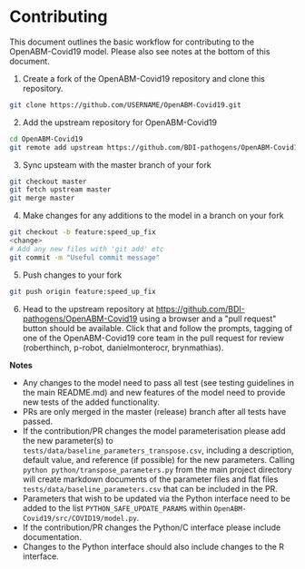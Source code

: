 # Contributing

This document outlines the basic workflow for contributing to the OpenABM-Covid19 model.  Please also see notes at the bottom of this document.  

1. Create a fork of the OpenABM-Covid19 repository and clone this repository.  

```bash
git clone https://github.com/USERNAME/OpenABM-Covid19.git
```

2. Add the upstream repository for OpenABM-Covid19

```bash
cd OpenABM-Covid19
git remote add upstream https://github.com/BDI-pathogens/OpenABM-Covid19.git
```

3. Sync upsteam with the master branch of your fork

```bash
git checkout master
git fetch upstream master
git merge master
```

4. Make changes for any additions to the model in a branch on your fork

```bash
git checkout -b feature:speed_up_fix
<change>
# Add any new files with 'git add' etc
git commit -m "Useful commit message"
```

5. Push changes to your fork
```bash
git push origin feature:speed_up_fix
```

6. Head to the upstream repository at https://github.com/BDI-pathogens/OpenABM-Covid19 using a browser and a "pull request" button should be available.  Click that and follow the prompts, tagging of one of the OpenABM-Covid19 core team in the pull request for review (roberthinch, p-robot, danielmonterocr, brynmathias).  


**Notes**

* Any changes to the model need to pass all test (see testing guidelines in the main README.md) and new features of the model need to provide new tests of the added functionality.  
* PRs are only merged in the master (release) branch after all tests have passed.  
* If the contribution/PR changes the model parameterisation please add the new parameter(s) to `tests/data/baseline_parameters_transpose.csv`, including a description, default value, and reference (if possible) for the new parameters.  Calling `python python/transpose_parameters.py` from the main project directory will create markdown documents of the parameter files and flat files `tests/data/baseline_parameters.csv` that can be included in the PR.  
* Parameters that wish to be updated via the Python interface need to be added to the list `PYTHON_SAFE_UPDATE_PARAMS` within `OpenABM-Covid19/src/COVID19/model.py`.  
* If the contribution/PR changes the Python/C interface please include documentation.  
* Changes to the Python interface should also include changes to the R interface.

